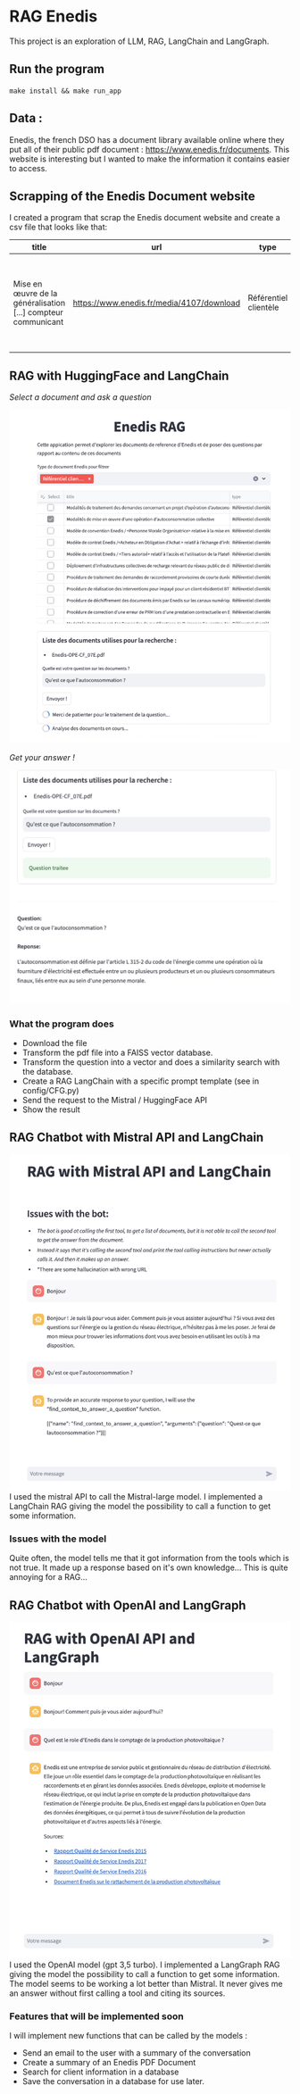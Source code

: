 # RAG Enedis

This project is an exploration of LLM, RAG, LangChain and LangGraph. 

## Run the program 
```
make install && make run_app
```

## Data :
Enedis, the french DSO has a document library available online where they put all of their public pdf document : https://www.enedis.fr/documents. This website is interesting but I wanted to make the information it contains easier to access.

## Scrapping of the Enedis Document website
I created a program that scrap the Enedis document website and create a csv file that looks like that: 

title | url | type | date | content | file_name | file_type | file_size 
--- | --- | --- | --- |--- |--- |--- |--- 
Mise en œuvre de la généralisation [...]  compteur communicant | https://www.enedis.fr/media/4107/download | Référentiel clientèle | 2024-05-21T09:03:25+02:00 | Suite à la délibération de la CRE [...] mise en œuvre de la généralisation de l'option tarifaire à 4 plages temporelles. | Enedis-NMO-CF_007E.pdf | fichier PDF | 1.45 Mo 


## RAG with HuggingFace and LangChain

*Select a document and ask a question*
<div align="center">
<img src="img/EnedisRAG1.png" alt="EnedisRAG1"/>
</div>

*Get your answer !*
<div align="center">
<img src="img/EnedisRAG2.png" alt="EnedisRAG1"/>
</div>

### What the program does
- Download the file
- Transform the pdf file into a FAISS vector database. 
- Transform the question into a vector and does a similarity search with the database. 
- Create a RAG LangChain with a specific prompt template (see in config/CFG.py)
- Send the request to the Mistral / HuggingFace API
- Show the result

## RAG Chatbot with Mistral API and LangChain
<div align="center">
<img src="img/MistralRAG.png" alt="EnedisRAG1"/>
</div>
I used the mistral API to call the Mistral-large model. I implemented a LangChain RAG giving the model the possibility to call a function to get some information. 

### Issues with the model
Quite often, the model tells me that it got information from the tools which is not true. It made up a response based on it's own knowledge... This is quite annoying for a RAG...

## RAG Chatbot with OpenAI and LangGraph
<div align="center">
<img src="img/OpenAI_RAG.png" alt="EnedisRAG1"/>
</div>
I used the OpenAI model (gpt 3,5 turbo). I implemented a LangGraph RAG giving the model the possibility to call a function to get some information. 
The model seems to be working a lot better than Mistral. It never gives me an answer without first calling a tool and citing its sources. 

### Features that will be implemented soon
I will implement new functions that can be called by the models : 
- Send an email to the user with a summary of the conversation
- Create a summary of an Enedis PDF Document
- Search for client information in a database
- Save the conversation in a database for use later.